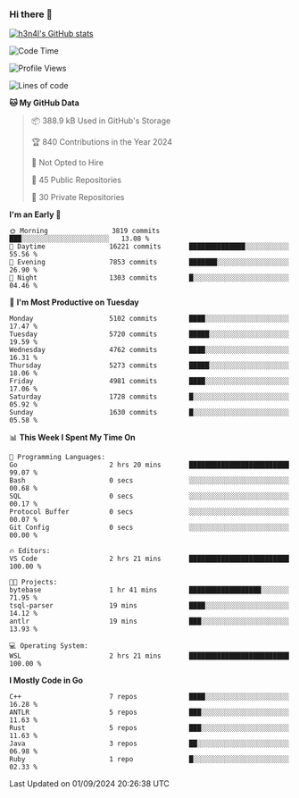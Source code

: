 ### Hi there 👋

[![h3n4l's GitHub stats](https://github-readme-stats.vercel.app/api?username=h3n4l&count_private=true&show_icons=true&theme=radical)](https://github.com/h3n4l/github-readme-stats)

<!--START_SECTION:waka-->
![Code Time](http://img.shields.io/badge/Code%20Time-1%2C913%20hrs%2016%20mins-blue)

![Profile Views](http://img.shields.io/badge/Profile%20Views-6-blue)

![Lines of code](https://img.shields.io/badge/From%20Hello%20World%20I%27ve%20Written-11.3%20million%20lines%20of%20code-blue)

**🐱 My GitHub Data** 

> 📦 388.9 kB Used in GitHub's Storage 
 > 
> 🏆 840 Contributions in the Year 2024
 > 
> 🚫 Not Opted to Hire
 > 
> 📜 45 Public Repositories 
 > 
> 🔑 30 Private Repositories 
 > 
**I'm an Early 🐤** 

```text
🌞 Morning                3819 commits        ███░░░░░░░░░░░░░░░░░░░░░░   13.08 % 
🌆 Daytime                16221 commits       ██████████████░░░░░░░░░░░   55.56 % 
🌃 Evening                7853 commits        ███████░░░░░░░░░░░░░░░░░░   26.90 % 
🌙 Night                  1303 commits        █░░░░░░░░░░░░░░░░░░░░░░░░   04.46 % 
```
📅 **I'm Most Productive on Tuesday** 

```text
Monday                   5102 commits        ████░░░░░░░░░░░░░░░░░░░░░   17.47 % 
Tuesday                  5720 commits        █████░░░░░░░░░░░░░░░░░░░░   19.59 % 
Wednesday                4762 commits        ████░░░░░░░░░░░░░░░░░░░░░   16.31 % 
Thursday                 5273 commits        █████░░░░░░░░░░░░░░░░░░░░   18.06 % 
Friday                   4981 commits        ████░░░░░░░░░░░░░░░░░░░░░   17.06 % 
Saturday                 1728 commits        █░░░░░░░░░░░░░░░░░░░░░░░░   05.92 % 
Sunday                   1630 commits        █░░░░░░░░░░░░░░░░░░░░░░░░   05.58 % 
```


📊 **This Week I Spent My Time On** 

```text
💬 Programming Languages: 
Go                       2 hrs 20 mins       █████████████████████████   99.07 % 
Bash                     0 secs              ░░░░░░░░░░░░░░░░░░░░░░░░░   00.68 % 
SQL                      0 secs              ░░░░░░░░░░░░░░░░░░░░░░░░░   00.17 % 
Protocol Buffer          0 secs              ░░░░░░░░░░░░░░░░░░░░░░░░░   00.07 % 
Git Config               0 secs              ░░░░░░░░░░░░░░░░░░░░░░░░░   00.00 % 

🔥 Editors: 
VS Code                  2 hrs 21 mins       █████████████████████████   100.00 % 

🐱‍💻 Projects: 
bytebase                 1 hr 41 mins        ██████████████████░░░░░░░   71.95 % 
tsql-parser              19 mins             ████░░░░░░░░░░░░░░░░░░░░░   14.12 % 
antlr                    19 mins             ███░░░░░░░░░░░░░░░░░░░░░░   13.93 % 

💻 Operating System: 
WSL                      2 hrs 21 mins       █████████████████████████   100.00 % 
```

**I Mostly Code in Go** 

```text
C++                      7 repos             ████░░░░░░░░░░░░░░░░░░░░░   16.28 % 
ANTLR                    5 repos             ███░░░░░░░░░░░░░░░░░░░░░░   11.63 % 
Rust                     5 repos             ███░░░░░░░░░░░░░░░░░░░░░░   11.63 % 
Java                     3 repos             ██░░░░░░░░░░░░░░░░░░░░░░░   06.98 % 
Ruby                     1 repo              █░░░░░░░░░░░░░░░░░░░░░░░░   02.33 % 
```




 Last Updated on 01/09/2024 20:26:38 UTC
<!--END_SECTION:waka-->

